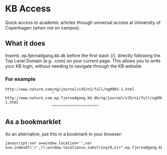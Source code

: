 # KB Access
Quick access to academic articles through universal access at University of Copenhagen (when not on campus).

## What it does
Inserts .ep.fjernadgang.kb.dk before the first slash (/), directly following the Top Level Domain (e.g. .com) on your current page.
This allows you to write your KB login, without needing to navigate through the KB website.

### For example
    http://www.nature.com/ng/journal/v35/n1/full/ng0903-1.html
                         ^
    http://www.nature.com.ep.fjernadgang.kb.dk/ng/journal/v35/n1/full/ng0903-1.html
                         ^^^^^^^^^^^^^^^^^^^^^
## As a bookmarklet
As an alternative, put this in a bookmark in your browser:

    javascript:var a=window.location+'';var o=a.indexOf('/',7);window.location=a.substring(0,o)+".ep.fjernadgang.kb.dk"+a.substring(o)

